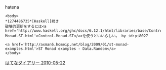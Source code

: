 
hatena

```
<body>
*1274486735*[Haskell]続き
破壊的更新をするには<a href='http://www.haskell.org/ghc/docs/6.12.1/html/libraries/base/Control-Monad-ST.html'>Control.Monad.ST</a>を使うといいらしい。 by id:pi8027

<a href='http://axman6.homeip.net/blog/2009/01/st-monad-examples.html'>ST Monad examples - Data.Random</a>
</body>
```


[はてなダイアリー 2010-05-22](https://nishiohirokazu.hatenadiary.org/archive/2010/05/22)